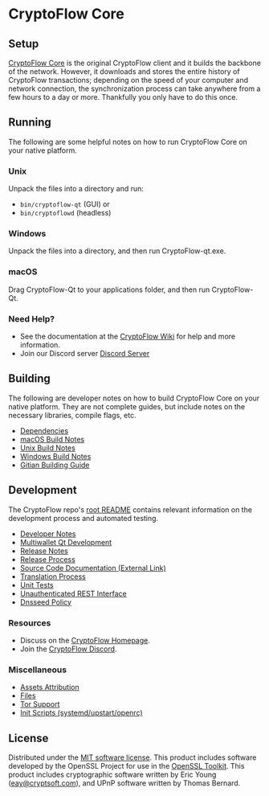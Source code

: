CryptoFlow Core
=============

Setup
---------------------
[CryptoFlow Core](https://cryptoflow.eu/) is the original CryptoFlow client and it builds the backbone of the network. However, it downloads and stores the entire history of CryptoFlow transactions; depending on the speed of your computer and network connection, the synchronization process can take anywhere from a few hours to a day or more. Thankfully you only have to do this once.

Running
---------------------
The following are some helpful notes on how to run CryptoFlow Core on your native platform.

### Unix

Unpack the files into a directory and run:

- `bin/cryptoflow-qt` (GUI) or
- `bin/cryptoflowd` (headless)

### Windows

Unpack the files into a directory, and then run CryptoFlow-qt.exe.

### macOS

Drag CryptoFlow-Qt to your applications folder, and then run CryptoFlow-Qt.

### Need Help?

* See the documentation at the [CryptoFlow Wiki](https://github.com/cryptoflowcoin/cryptoflowcoin/)
for help and more information.
* Join our Discord server [Discord Server](https://discord.gg/cqmaxxbwfj)

Building
---------------------
The following are developer notes on how to build CryptoFlow Core on your native platform. They are not complete guides, but include notes on the necessary libraries, compile flags, etc.

- [Dependencies](dependencies.md)
- [macOS Build Notes](build-osx.md)
- [Unix Build Notes](build-unix.md)
- [Windows Build Notes](build-windows.md)
- [Gitian Building Guide](gitian-building.md)

Development
---------------------
The CryptoFlow repo's [root README](/README.md) contains relevant information on the development process and automated testing.

- [Developer Notes](developer-notes.md)
- [Multiwallet Qt Development](multiwallet-qt.md)
- [Release Notes](release-notes.md)
- [Release Process](release-process.md)
- [Source Code Documentation (External Link)](https://github.com/cryptoflowcoin/cryptoflowcoin/)
- [Translation Process](translation_process.md)
- [Unit Tests](unit-tests.md)
- [Unauthenticated REST Interface](REST-interface.md)
- [Dnsseed Policy](dnsseed-policy.md)

### Resources
* Discuss on the [CryptoFlow Homepage](https://cryptoflow.eu/).
* Join the [CryptoFlow Discord](https://discord.gg/cqmaxxbwfj).

### Miscellaneous
- [Assets Attribution](assets-attribution.md)
- [Files](files.md)
- [Tor Support](tor.md)
- [Init Scripts (systemd/upstart/openrc)](init.md)

License
---------------------
Distributed under the [MIT software license](/COPYING).
This product includes software developed by the OpenSSL Project for use in the [OpenSSL Toolkit](https://www.openssl.org/). This product includes
cryptographic software written by Eric Young ([eay@cryptsoft.com](mailto:eay@cryptsoft.com)), and UPnP software written by Thomas Bernard.
